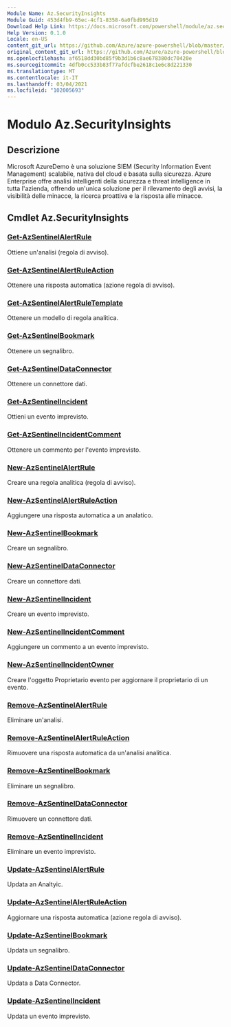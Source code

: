 ```yaml
---
Module Name: Az.SecurityInsights
Module Guid: 453d4fb9-65ec-4cf1-8358-6a0fbd995d19
Download Help Link: https://docs.microsoft.com/powershell/module/az.securityinsights
Help Version: 0.1.0
Locale: en-US
content_git_url: https://github.com/Azure/azure-powershell/blob/master/src/SecurityInsights/SecurityInsights/help/Az.SecurityInsights.md
original_content_git_url: https://github.com/Azure/azure-powershell/blob/master/src/SecurityInsights/SecurityInsights/help/Az.SecurityInsights.md
ms.openlocfilehash: af6518dd30bd85f9b3d1b6c8ae678380dc70420e
ms.sourcegitcommit: 4dfb0cc533b83f77afdcfbe2618c1e6c8d221330
ms.translationtype: MT
ms.contentlocale: it-IT
ms.lasthandoff: 03/04/2021
ms.locfileid: "102005693"
---
```

# Modulo Az.SecurityInsights
## Descrizione
Microsoft AzureDemo è una soluzione SIEM (Security Information Event Management) scalabile, nativa del cloud e basata sulla sicurezza. Azure Enterprise offre analisi intelligenti della sicurezza e threat intelligence in tutta l'azienda, offrendo un'unica soluzione per il rilevamento degli avvisi, la visibilità delle minacce, la ricerca proattiva e la risposta alle minacce.

## Cmdlet Az.SecurityInsights
### [Get-AzSentinelAlertRule](Get-AzSentinelAlertRule.md)
Ottiene un'analisi (regola di avviso).

### [Get-AzSentinelAlertRuleAction](Get-AzSentinelAlertRuleAction.md)
Ottenere una risposta automatica (azione regola di avviso).

### [Get-AzSentinelAlertRuleTemplate](Get-AzSentinelAlertRuleTemplate.md)
Ottenere un modello di regola analitica.

### [Get-AzSentinelBookmark](Get-AzSentinelBookmark.md)
Ottenere un segnalibro.

### [Get-AzSentinelDataConnector](Get-AzSentinelDataConnector.md)
Ottenere un connettore dati.

### [Get-AzSentinelIncident](Get-AzSentinelIncident.md)
Ottieni un evento imprevisto.

### [Get-AzSentinelIncidentComment](Get-AzSentinelIncidentComment.md)
Ottenere un commento per l'evento imprevisto.

### [New-AzSentinelAlertRule](New-AzSentinelAlertRule.md)
Creare una regola analitica (regola di avviso).

### [New-AzSentinelAlertRuleAction](New-AzSentinelAlertRuleAction.md)
Aggiungere una risposta automatica a un analatico.

### [New-AzSentinelBookmark](New-AzSentinelBookmark.md)
Creare un segnalibro.

### [New-AzSentinelDataConnector](New-AzSentinelDataConnector.md)
Creare un connettore dati.

### [New-AzSentinelIncident](New-AzSentinelIncident.md)
Creare un evento imprevisto.

### [New-AzSentinelIncidentComment](New-AzSentinelIncidentComment.md)
Aggiungere un commento a un evento imprevisto.

### [New-AzSentinelIncidentOwner](New-AzSentinelIncidentOwner.md)
Creare l'oggetto Proprietario evento per aggiornare il proprietario di un evento.

### [Remove-AzSentinelAlertRule](Remove-AzSentinelAlertRule.md)
Eliminare un'analisi.

### [Remove-AzSentinelAlertRuleAction](Remove-AzSentinelAlertRuleAction.md)
Rimuovere una risposta automatica da un'analisi analitica.

### [Remove-AzSentinelBookmark](Remove-AzSentinelBookmark.md)
Eliminare un segnalibro.

### [Remove-AzSentinelDataConnector](Remove-AzSentinelDataConnector.md)
Rimuovere un connettore dati.

### [Remove-AzSentinelIncident](Remove-AzSentinelIncident.md)
Eliminare un evento imprevisto.

### [Update-AzSentinelAlertRule](Update-AzSentinelAlertRule.md)
Updata an Analtyic.

### [Update-AzSentinelAlertRuleAction](Update-AzSentinelAlertRuleAction.md)
Aggiornare una risposta automatica (azione regola di avviso).

### [Update-AzSentinelBookmark](Update-AzSentinelBookmark.md)
Updata un segnalibro.

### [Update-AzSentinelDataConnector](Update-AzSentinelDataConnector.md)
Updata a Data Connector.

### [Update-AzSentinelIncident](Update-AzSentinelIncident.md)
Updata un evento imprevisto.
